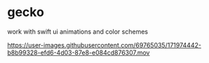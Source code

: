 # gecko
work with swift ui animations and color schemes

https://user-images.githubusercontent.com/69765035/171974442-b8b99328-efd6-4d03-87e8-e084cd876307.mov

